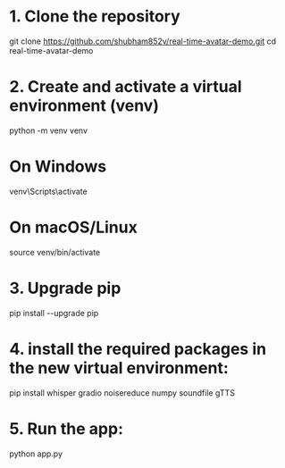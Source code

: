 # 1. Clone the repository
git clone https://github.com/shubham852v/real-time-avatar-demo.git
cd real-time-avatar-demo

# 2. Create and activate a virtual environment (venv)
python -m venv venv
# On Windows
venv\Scripts\activate
# On macOS/Linux
source venv/bin/activate

# 3. Upgrade pip
pip install --upgrade pip

# 4. install the required packages in the new virtual environment:
pip install whisper gradio noisereduce numpy soundfile gTTS

# 5. Run the app:
python app.py
